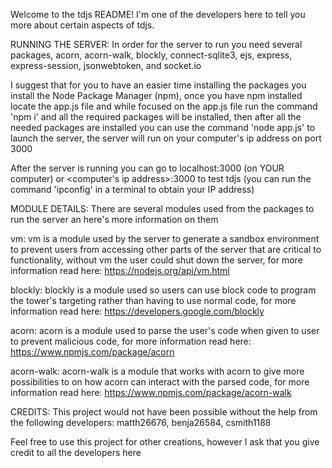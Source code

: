 Welcome to the tdjs README! I'm one of the developers here to tell you more about certain aspects of tdjs.

RUNNING THE SERVER:
  In order for the server to run you need several packages, acorn, acorn-walk, blockly, connect-sqlite3, ejs, express, express-session, jsonwebtoken, and socket.io

  I suggest that for you to have an easier time installing the packages you install the Node Package Manager (npm),
  once you have npm installed locate the app.js file and while focused on the app.js file run the command 'npm i' and all the required packages will be installed,
  then after all the needed packages are installed you can use the command 'node app.js' to launch the server, the server will run on your computer's ip address on port 3000

  After the server is running you can go to localhost:3000 (on YOUR computer) or <computer's ip address>:3000 to test tdjs (you can run the command 'ipconfig' in a terminal to obtain your IP address)

MODULE DETAILS:
  There are several modules used from the packages to run the server an here's more information on them

  vm: vm is a module used by the server to generate a sandbox environment to prevent users from accessing other parts of the server that are critical to functionality, without vm the user could shut down the server,
  for more information read here: https://nodejs.org/api/vm.html

  blockly: blockly is a module used so users can use block code to program the tower's targeting rather than having to use normal code,
  for more information read here: https://developers.google.com/blockly

  acorn: acorn is a module used to parse the user's code when given to user to prevent malicious code,
  for more information read here: https://www.npmjs.com/package/acorn

  acorn-walk: acorn-walk is a module that works with acorn to give more possibilities to on how acorn can interact with the parsed code,
  for more information read here: https://www.npmjs.com/package/acorn-walk

CREDITS:
  This project would not have been possible without the help from the following developers:
    matth26676,
    benja26584,
    csmith1188

  Feel free to use this project for other creations, however I ask that you give credit to all the developers here
